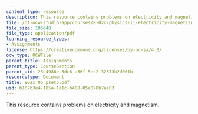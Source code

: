 ```yaml
---
content_type: resource
description: This resource contains problems on electricity and magnetism.
file: /ol-ocw-studio-app/courses/8-02x-physics-ii-electricity-magnetism-with-an-experimental-focus-spring-2005/b107b3e4185a1a1cb48805e078b7ae03_802x_05_pset5.pdf
file_size: 106648
file_type: application/pdf
learning_resource_types:
- Assignments
license: https://creativecommons.org/licenses/by-nc-sa/4.0/
ocw_type: OCWFile
parent_title: Assignments
parent_type: CourseSection
parent_uid: 25e4986e-5dc6-a36f-5ec2-32573b2d001b
resourcetype: Document
title: 802x_05_pset5.pdf
uid: b107b3e4-185a-1a1c-b488-05e078b7ae03
---
```

This resource contains problems on electricity and magnetism.